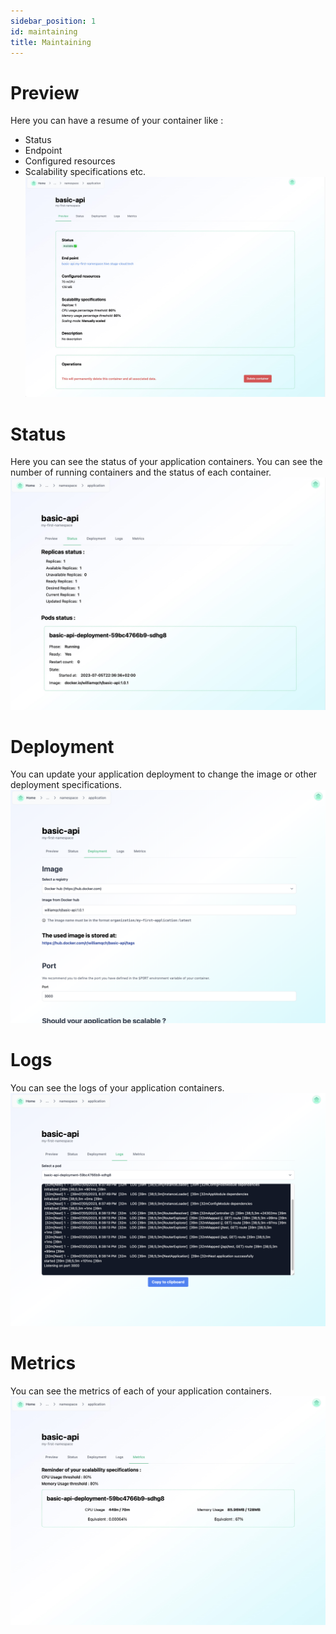 ```yaml
---
sidebar_position: 1
id: maintaining
title: Maintaining
---
```


# Preview
Here you can have a resume of your container like : 
- Status
- Endpoint
- Configured resources
- Scalability specifications
etc.
![Preview](/img/containers/maintain_preview.jpeg)

# Status
Here you can see the status of your application containers. You can see the number of running containers and the status of each container.
![Status](/img/containers/maintain_status.jpeg)

# Deployment
You can update your application deployment to change the image or other deployment specifications.
![Deployment](/img/containers/maintain_deployment.png)

# Logs
You can see the logs of your application containers.
![Logs](/img/containers/maintain_logs.png)

# Metrics
You can see the metrics of each of your application containers.
![Metrics](/img/containers/maintain_metrics.jpeg)